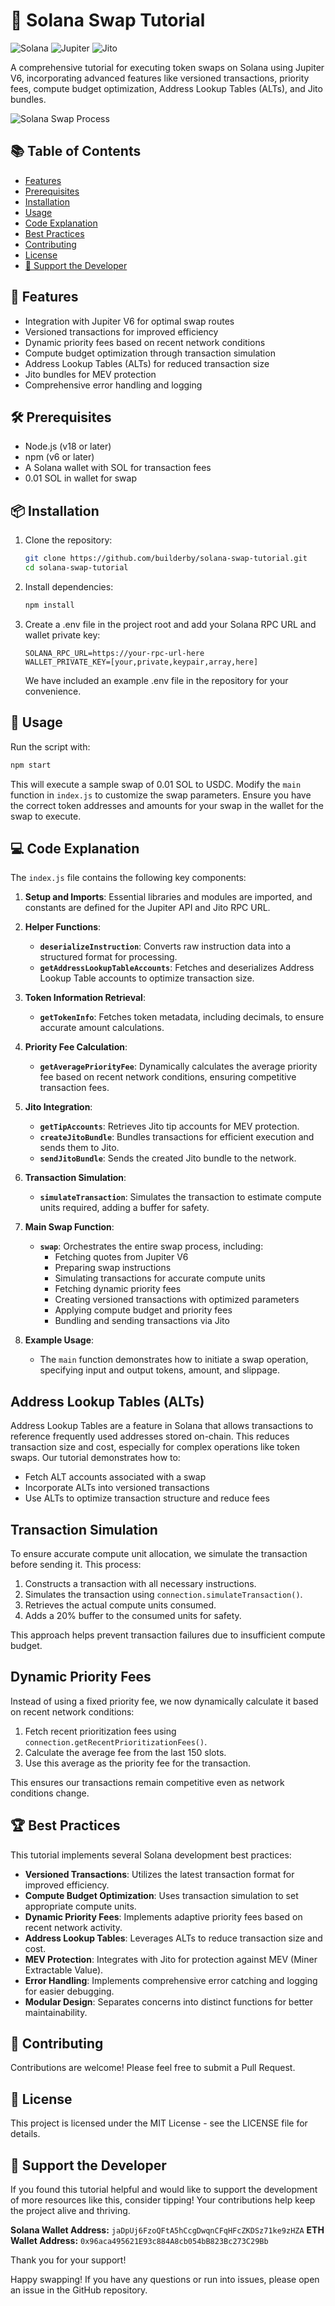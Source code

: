 # 🚀 Solana Swap Tutorial

![Solana](https://img.shields.io/badge/Solana-362D59?style=for-the-badge&logo=solana&logoColor=white)
![Jupiter](https://img.shields.io/badge/Jupiter-FF6B35?style=for-the-badge&logo=jupiter&logoColor=white)
![Jito](https://img.shields.io/badge/Jito-00A86B?style=for-the-badge&logo=jito&logoColor=white)

A comprehensive tutorial for executing token swaps on Solana using Jupiter V6, incorporating advanced features like versioned transactions, priority fees, compute budget optimization, Address Lookup Tables (ALTs), and Jito bundles.



![Solana Swap Process](./images/solana_swap_process.png)



## 📚 Table of Contents

- [Features](#-features)
- [Prerequisites](#-prerequisites)
- [Installation](#-installation)
- [Usage](#-usage)
- [Code Explanation](#-code-explanation)
- [Best Practices](#-best-practices)
- [Contributing](#-contributing)
- [License](#-license)
- [💖 Support the Developer](#-support-the-developer)

## 🌟 Features

- Integration with Jupiter V6 for optimal swap routes
- Versioned transactions for improved efficiency
- Dynamic priority fees based on recent network conditions
- Compute budget optimization through transaction simulation
- Address Lookup Tables (ALTs) for reduced transaction size
- Jito bundles for MEV protection
- Comprehensive error handling and logging

## 🛠 Prerequisites

- Node.js (v18 or later)
- npm (v6 or later)
- A Solana wallet with SOL for transaction fees
- 0.01 SOL in wallet for swap

## 📦 Installation

1. Clone the repository:

   ```bash
   git clone https://github.com/builderby/solana-swap-tutorial.git
   cd solana-swap-tutorial
   ```

2. Install dependencies:

   ```bash
   npm install
   ```

3. Create a .env file in the project root and add your Solana RPC URL and wallet private key:
   ```
   SOLANA_RPC_URL=https://your-rpc-url-here
   WALLET_PRIVATE_KEY=[your,private,keypair,array,here]
   ```
   We have included an example .env file in the repository for your convenience.

## 🚀 Usage

Run the script with:

```bash
npm start
```

This will execute a sample swap of 0.01 SOL to USDC. Modify the `main` function in `index.js` to customize the swap parameters. Ensure you have the correct token addresses and amounts for your swap in the wallet for the swap to execute.

## 💻 Code Explanation

The `index.js` file contains the following key components:

1. **Setup and Imports**: Essential libraries and modules are imported, and constants are defined for the Jupiter API and Jito RPC URL.

2. **Helper Functions**:

   - **`deserializeInstruction`**: Converts raw instruction data into a structured format for processing.
   - **`getAddressLookupTableAccounts`**: Fetches and deserializes Address Lookup Table accounts to optimize transaction size.

3. **Token Information Retrieval**:

   - **`getTokenInfo`**: Fetches token metadata, including decimals, to ensure accurate amount calculations.

4. **Priority Fee Calculation**:

   - **`getAveragePriorityFee`**: Dynamically calculates the average priority fee based on recent network conditions, ensuring competitive transaction fees.

5. **Jito Integration**:

   - **`getTipAccounts`**: Retrieves Jito tip accounts for MEV protection.
   - **`createJitoBundle`**: Bundles transactions for efficient execution and sends them to Jito.
   - **`sendJitoBundle`**: Sends the created Jito bundle to the network.

6. **Transaction Simulation**:

   - **`simulateTransaction`**: Simulates the transaction to estimate compute units required, adding a buffer for safety.

7. **Main Swap Function**:

   - **`swap`**: Orchestrates the entire swap process, including:
     - Fetching quotes from Jupiter V6
     - Preparing swap instructions
     - Simulating transactions for accurate compute units
     - Fetching dynamic priority fees
     - Creating versioned transactions with optimized parameters
     - Applying compute budget and priority fees
     - Bundling and sending transactions via Jito

8. **Example Usage**:
   - The `main` function demonstrates how to initiate a swap operation, specifying input and output tokens, amount, and slippage.

## Address Lookup Tables (ALTs)

Address Lookup Tables are a feature in Solana that allows transactions to reference frequently used addresses stored on-chain. This reduces transaction size and cost, especially for complex operations like token swaps. Our tutorial demonstrates how to:

- Fetch ALT accounts associated with a swap
- Incorporate ALTs into versioned transactions
- Use ALTs to optimize transaction structure and reduce fees

## Transaction Simulation

To ensure accurate compute unit allocation, we simulate the transaction before sending it. This process:

1. Constructs a transaction with all necessary instructions.
2. Simulates the transaction using `connection.simulateTransaction()`.
3. Retrieves the actual compute units consumed.
4. Adds a 20% buffer to the consumed units for safety.

This approach helps prevent transaction failures due to insufficient compute budget.

## Dynamic Priority Fees

Instead of using a fixed priority fee, we now dynamically calculate it based on recent network conditions:

1. Fetch recent prioritization fees using `connection.getRecentPrioritizationFees()`.
2. Calculate the average fee from the last 150 slots.
3. Use this average as the priority fee for the transaction.

This ensures our transactions remain competitive even as network conditions change.

## 🏆 Best Practices

This tutorial implements several Solana development best practices:

- **Versioned Transactions**: Utilizes the latest transaction format for improved efficiency.
- **Compute Budget Optimization**: Uses transaction simulation to set appropriate compute units.
- **Dynamic Priority Fees**: Implements adaptive priority fees based on recent network activity.
- **Address Lookup Tables**: Leverages ALTs to reduce transaction size and cost.
- **MEV Protection**: Integrates with Jito for protection against MEV (Miner Extractable Value).
- **Error Handling**: Implements comprehensive error catching and logging for easier debugging.
- **Modular Design**: Separates concerns into distinct functions for better maintainability.

## 🤝 Contributing

Contributions are welcome! Please feel free to submit a Pull Request.

## 📄 License

This project is licensed under the MIT License - see the LICENSE file for details.

## 💖 Support the Developer

If you found this tutorial helpful and would like to support the development of more resources like this, consider tipping! Your contributions help keep the project alive and thriving.

**Solana Wallet Address:** `jaDpUj6FzoQFtA5hCcgDwqnCFqHFcZKDSz71ke9zHZA`
**ETH Wallet Address:** `0x96aca495621E93c884A8cb054bB823Bc273C29Bb`

Thank you for your support!

Happy swapping! If you have any questions or run into issues, please open an issue in the GitHub repository.
